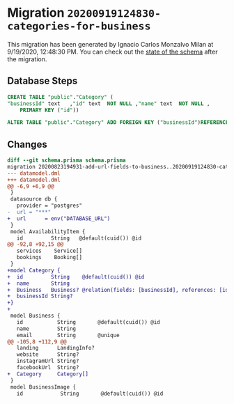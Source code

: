 # Migration `20200919124830-categories-for-business`

This migration has been generated by Ignacio Carlos Monzalvo Milan at 9/19/2020, 12:48:30 PM.
You can check out the [state of the schema](./schema.prisma) after the migration.

## Database Steps

```sql
CREATE TABLE "public"."Category" (
"businessId" text   ,"id" text  NOT NULL ,"name" text  NOT NULL ,
    PRIMARY KEY ("id"))

ALTER TABLE "public"."Category" ADD FOREIGN KEY ("businessId")REFERENCES "public"."Business"("id") ON DELETE SET NULL  ON UPDATE CASCADE
```

## Changes

```diff
diff --git schema.prisma schema.prisma
migration 20200823194931-add-url-fields-to-business..20200919124830-categories-for-business
--- datamodel.dml
+++ datamodel.dml
@@ -6,9 +6,9 @@
 }
 datasource db {
   provider = "postgres"
-  url = "***"
+  url      = env("DATABASE_URL")
 }
 model AvailabilityItem {
   id         String   @default(cuid()) @id
@@ -92,8 +92,15 @@
   services    Service[]
   bookings    Booking[]
 }
+model Category {
+  id         String    @default(cuid()) @id
+  name       String
+  Business   Business? @relation(fields: [businessId], references: [id])
+  businessId String?
+}
+
 model Business {
   id           String       @default(cuid()) @id
   name         String
   email        String       @unique
@@ -105,8 +112,9 @@
   landing      LandingInfo?
   website      String?
   instagramUrl String?
   facebookUrl  String?
+  Category     Category[]
 }
 model BusinessImage {
   id            String       @default(cuid()) @id
```


